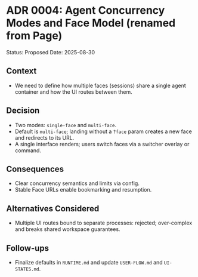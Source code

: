 # ADR 0004: Agent Concurrency Modes and Face Model (renamed from Page)

Status: Proposed
Date: 2025-08-30

## Context

- We need to define how multiple faces (sessions) share a single agent container and how the UI routes between them.

## Decision

- Two modes: `single-face` and `multi-face`.
- Default is `multi-face`; landing without a `?face` param creates a new face and redirects to its URL.
- A single interface renders; users switch faces via a switcher overlay or command.

## Consequences

- Clear concurrency semantics and limits via config.
- Stable Face URLs enable bookmarking and resumption.

## Alternatives Considered

- Multiple UI routes bound to separate processes: rejected; over-complex and breaks shared workspace guarantees.

## Follow-ups

- Finalize defaults in `RUNTIME.md` and update `USER-FLOW.md` and `UI-STATES.md`.

